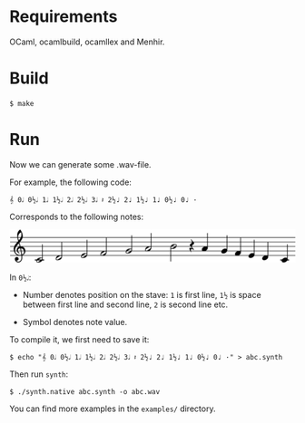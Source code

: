 # Requirements

OCaml, ocamlbuild, ocamllex and Menhir.

# Build

```shell
$ make
```

# Run

Now we can generate some .wav-file.

For example, the following code:

```
𝄞 0𝅗𝅥 0½𝅗𝅥 1𝅗𝅥 1½𝅗𝅥 2𝅗𝅥 2½𝅗𝅥 3𝅗𝅥 𝄽 2½♩ 2♩ 1½♩ 1♩ 0½♩ 0♩ ·
```

Corresponds to the following notes:

![ABC](pictures/abc.png)

In `0½𝅗𝅥`:

* Number denotes position on the stave: `1` is first line, `1½` is space between first line and second line, `2` is second line etc.

* Symbol denotes note value.

To compile it, we first need to save it:

```shell
$ echo "𝄞 0𝅗𝅥 0½𝅗𝅥 1𝅗𝅥 1½𝅗𝅥 2𝅗𝅥 2½𝅗𝅥 3𝅗𝅥 𝄽 2½♩ 2♩ 1½♩ 1♩ 0½♩ 0♩ ·" > abc.synth
```

Then run `synth`:

```shell
$ ./synth.native abc.synth -o abc.wav
```

You can find more examples in the `examples/` directory.